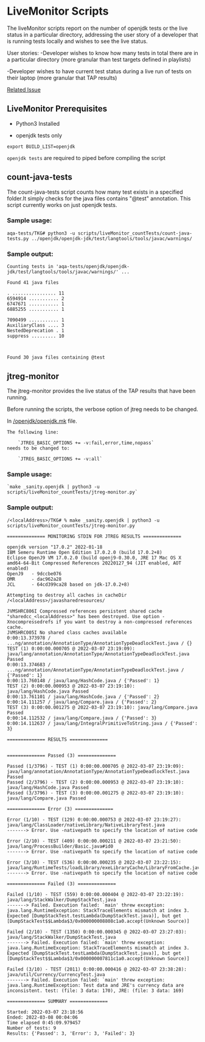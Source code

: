 # LiveMonitor Scripts

The liveMonitor scripts report on the number of openjdk tests or the live status in a particular directory, addressing the user story of a developer that is running tests locally and wishes to see the live status.

User stories:
-Developer wishes to know how many tests in total there are in a particular directory (more granular than test targets defined in playlists)

-Developer wishes to have current test status during a live run of tests on their laptop (more granular that TAP results)

[Related Issue](https://github.com/adoptium/TKG/issues/176)

## LiveMonitor Prerequisites

- Python3 Installed

- openjdk tests only

`export BUILD_LIST=openjdk`

`openjdk tests` are required to piped before compiling the script



## count-java-tests

The count-java-tests script counts how many test exists in a specified folder.It simply checks for the java files contains "@test" annotation. This script currently works on just openjdk tests.

### Sample usage:

`aqa-tests/TKG# python3 -u scripts/liveMonitor_countTests/count-java-tests.py ../openjdk/openjdk-jdk/test/langtools/tools/javac/warnings/`

### Sample output:

    Counting tests in 'aqa-tests/openjdk/openjdk-jdk/test/langtools/tools/javac/warnings/' ...

    Found 41 java files

    . ................ 11 
    6594914 ........... 2 
    6747671 ........... 1 
    6885255 ........... 1 

    7090499 ........... 1 
    AuxiliaryClass .... 3 
    NestedDeprecation . 1 
    suppress ......... 10 



    Found 30 java files containing @test

## jtreg-monitor

The jtreg-monitor provides the live status of the TAP results that have been running.

Before running the scripts, the verbose option of jtreg needs to be changed. 

In [/openjdk/openjdk.mk](https://github.com/adoptium/aqa-tests/blob/master/openjdk/openjdk.mk) file. 

    The following line: 

        `JTREG_BASIC_OPTIONS += -v:fail,error,time,nopass`  
    needs to be changed to:

        `JTREG_BASIC_OPTIONS += -v:all`

### Sample usage:

	`make _sanity.openjdk | python3 -u scripts/liveMonitor_countTests/jtreg-monitor.py`


### Sample output:

    /<localAddress>/TKG# % make _sanity.openjdk | python3 -u scripts/liveMonitor_countTests/jtreg-monitor.py

    ============== MONITORING STDIN FOR JTREG RESULTS ==============

    openjdk version "17.0.2" 2022-01-18
    IBM Semeru Runtime Open Edition 17.0.2.0 (build 17.0.2+8)
    Eclipse OpenJ9 VM 17.0.2.0 (build openj9-0.30.0, JRE 17 Mac OS X amd64-64-Bit Compressed References 20220127_94 (JIT enabled, AOT enabled)
    OpenJ9   - 9dccbe076
    OMR      - dac962a28
    JCL      - 64cd399ca28 based on jdk-17.0.2+8)

    Attempting to destroy all caches in cacheDir /<localAddress>/javasharedresources/

    JVMSHRC806I Compressed references persistent shared cache "sharedcc_<localAddress>" has been destroyed. Use option -Xnocompressedrefs if you want to destroy a non-compressed references cache.
    JVMSHRC005I No shared class caches available
    0:00:13.373978 / ...ng/annotation/AnnotationType/AnnotationTypeDeadlockTest.java / {}
    TEST (1) 0:00:00.000705 @ 2022-03-07 23:19:09): java/lang/annotation/AnnotationType/AnnotationTypeDeadlockTest.java Passed
    0:00:13.374683 / ...ng/annotation/AnnotationType/AnnotationTypeDeadlockTest.java / {'Passed': 1}
    0:00:13.760148 / java/lang/HashCode.java / {'Passed': 1}                                        
    TEST (2) 0:00:00.000953 @ 2022-03-07 23:19:10): java/lang/HashCode.java Passed
    0:00:13.761101 / java/lang/HashCode.java / {'Passed': 2}
    0:00:14.111257 / java/lang/Compare.java / {'Passed': 2} 
    TEST (3) 0:00:00.001275 @ 2022-03-07 23:19:10): java/lang/Compare.java Passed
    0:00:14.112532 / java/lang/Compare.java / {'Passed': 3}
    0:00:14.112637 / java/lang/IntegralPrimitiveToString.java / {'Passed': 3}

    ============== RESULTS ==============


    ============== Passed (3) ==============

    Passed (1/3796) - TEST (1) 0:00:00.000705 @ 2022-03-07 23:19:09): java/lang/annotation/AnnotationType/AnnotationTypeDeadlockTest.java Passed
    Passed (2/3796) - TEST (2) 0:00:00.000953 @ 2022-03-07 23:19:10): java/lang/HashCode.java Passed
    Passed (3/3796) - TEST (3) 0:00:00.001275 @ 2022-03-07 23:19:10): java/lang/Compare.java Passed

    ============== Error (3) ==============

    Error (1/10) - TEST (129) 0:00:00.000753 @ 2022-03-07 23:19:27): java/lang/ClassLoader/nativeLibrary/NativeLibraryTest.java 
    -------> Error. Use -nativepath to specify the location of native code

    Error (2/10) - TEST (409) 0:00:00.000211 @ 2022-03-07 23:21:50): java/lang/ProcessBuilder/Basic.java#id0 
    -------> Error. Use -nativepath to specify the location of native code

    Error (3/10) - TEST (536) 0:00:00.000235 @ 2022-03-07 23:22:15): java/lang/RuntimeTests/loadLibrary/exeLibraryCache/LibraryFromCache.java 
    -------> Error. Use -nativepath to specify the location of native code

    ============== Failed (3) ==============

    Failed (1/10) - TEST (559) 0:00:00.000404 @ 2022-03-07 23:22:19): java/lang/StackWalker/DumpStackTest.java 
    -------> Failed. Execution failed: `main' threw exception: java.lang.RuntimeException: StackTraceElements mismatch at index 3. Expected [DumpStackTest.testLambda(DumpStackTest.java)], but get [DumpStackTest$$Lambda$3/0x000000008808c1a0.accept(Unknown Source)]

    Failed (2/10) - TEST (1350) 0:00:00.000345 @ 2022-03-07 23:27:03): java/lang/StackWalker/DumpStackTest.java 
    -------> Failed. Execution failed: `main' threw exception: java.lang.RuntimeException: StackTraceElements mismatch at index 3. Expected [DumpStackTest.testLambda(DumpStackTest.java)], but get [DumpStackTest$$Lambda$3/0x000000007811c1a0.accept(Unknown Source)]

    Failed (3/10) - TEST (2011) 0:00:00.000416 @ 2022-03-07 23:38:28): java/util/Currency/CurrencyTest.java 
    -------> Failed. Execution failed: `main' threw exception: java.lang.RuntimeException: Test data and JRE's currency data are inconsistent. test: (file: 3 data: 170), JRE: (file: 3 data: 169)

    ============== SUMMARY ==============

    Started: 2022-03-07 23:18:56
    Ended: 2022-03-08 00:04:06
    Time elapsed 0:45:09.979457
    Number of tests: 9
    Results: {'Passed': 3, 'Error': 3, 'Failed': 3}